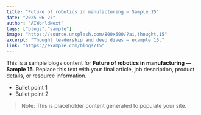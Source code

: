 ```yaml
---
title: "Future of robotics in manufacturing — Sample 15"
date: "2025-06-27"
author: "AIWorldNext"
tags: ["blogs","sample"]
image: "https://source.unsplash.com/800x600/?ai,thought,15"
excerpt: "Thought leadership and deep dives — example 15."
link: "https://example.com/blogs/15"
---
```


This is a sample blogs content for **Future of robotics in manufacturing — Sample 15**. Replace this text with your final article, job description, product details, or resource information.

- Bullet point 1
- Bullet point 2

> Note: This is placeholder content generated to populate your site.
